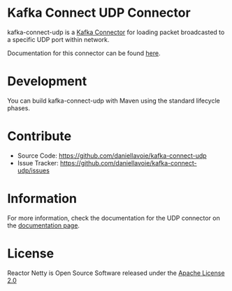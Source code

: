 # Kafka Connect UDP Connector

kafka-connect-udp is a [Kafka Connector](http://kafka.apache.org/documentation.html#connect)
for loading packet broadcasted to a specific UDP port within network.

Documentation for this connector can be found [here](doc/README.md).

# Development

You can build kafka-connect-udp with Maven using the standard lifecycle phases.

# Contribute

- Source Code: https://github.com/daniellavoie/kafka-connect-udp
- Issue Tracker: https://github.com/daniellavoie/kafka-connect-udp/issues

# Information

For more information, check the documentation for the UDP connector on the [documentation page](doc/README.md).

# License

Reactor Netty is Open Source Software released under the [Apache License 2.0](https://www.apache.org/licenses/LICENSE-2.0)